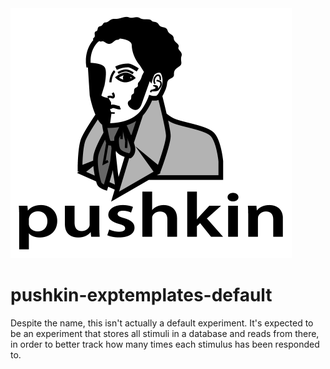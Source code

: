<img src="/web page/src/assets/pushkin_bw_w_text.png" height="400" width="450">

# pushkin-exptemplates-default
Despite the name, this isn't actually a default experiment. It's expected to be an experiment that stores all stimuli in a database and reads from there, in order to better track how many times each stimulus has been responded to.
